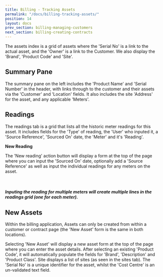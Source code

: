 ```yaml
---
title: Billing - Tracking Assets
permalink: "/docs/billing-tracking-assets/"
position: 14
layout: docs
prev_section: billing-managing-customers
next_section: billing-creating-contracts
---
```


The assets index is a grid of assets where the 'Serial No' is a link to the actual asset, and the 'Owner' is a link to the Customer. We also display the 'Brand', 'Product Code' and  'Site'.

## Summary Pane

The summary pane on the left includes the 'Product Name' and 'Serial Number' in the header, with links through to the customer and their assets via the 'Customer' and 'Location' fields. It also includes the site 'Address' for the asset, and any applicable 'Meters'.

## Readings

The readings tab is a grid that lists all the historic meter readings for this asset. It includes fields for the 'Type' of reading, the 'User' who inputed it, a 'Source Reference', 'Sourced On' date, the 'Meter' and it's 'Reading'.

**New Reading**

The 'New reading' action button will display a form at the top of the page where you can input the 'Sourced On' date, optionally add a 'Source Reference' as well as input the individual readings for any meters on the asset.

<div class="note info">
  <span class="fa fa-quote-left fa-lg">&nbsp;</span>
  <h5>Inputing the reading for multiple meters will create multiple lines in the readings grid (one for each meter).</h5>
</div>


## New Assets

Within the billing application, Assets can only be created from within a customer or contract page (the 'New Asset' form is the same in both locations).

Selecting 'New Asset' will display a new asset form at the top of the page where you can enter the asset details. After selecting an existing 'Product Code', it will automatically populate the fields for 'Brand', 'Description' and 'Product Class'. Site displays a list of sites (as seen in the sites tab). The 'Serial No' is a unique identifier for the asset, whilst the 'Cost Centre' is an un-validated text field.
